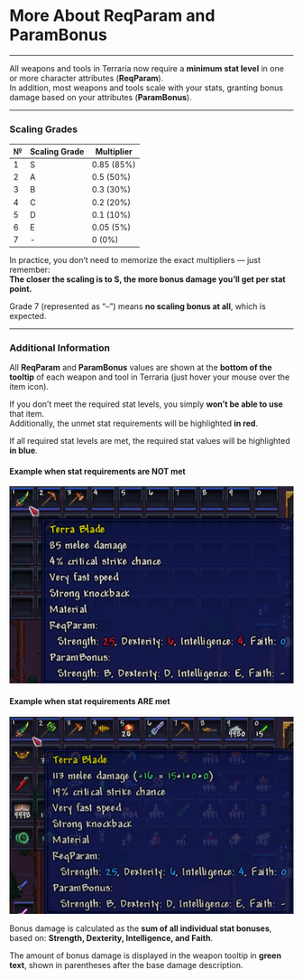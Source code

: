 # More About ReqParam and ParamBonus

---

All weapons and tools in Terraria now require a **minimum stat level** in one or more character attributes (**ReqParam**).  
In addition, most weapons and tools scale with your stats, granting bonus damage based on your attributes (**ParamBonus**).

---

### Scaling Grades

| №  | Scaling Grade | Multiplier   |
|----|----------------|--------------|
| 1  | S              | 0.85 (85%)   |
| 2  | A              | 0.5 (50%)    | 
| 3  | B              | 0.3 (30%)    | 
| 4  | C              | 0.2 (20%)    | 
| 5  | D              | 0.1 (10%)    | 
| 6  | E              | 0.05 (5%)    | 
| 7  | -              | 0 (0%)       | 

In practice, you don’t need to memorize the exact multipliers — just remember:  
**The closer the scaling is to S, the more bonus damage you’ll get per stat point.**

Grade 7 (represented as “–”) means **no scaling bonus at all**, which is expected.

---

### Additional Information

All **ReqParam** and **ParamBonus** values are shown at the **bottom of the tooltip** of each weapon and tool in Terraria (just hover your mouse over the item icon).

If you don’t meet the required stat levels, you simply **won’t be able to use** that item.  
Additionally, the unmet stat requirements will be highlighted **in red**.

If all required stat levels are met, the required stat values will be highlighted **in blue**.

#### Example when stat requirements are NOT met

![](https://github.com/rzc0d3r/DarkSouls/blob/main/wiki/images/ReqParam_Error_EN.jpg)

#### Example when stat requirements ARE met

![](https://github.com/rzc0d3r/DarkSouls/blob/main/wiki/images/ReqParam_OK_EN.jpg)

Bonus damage is calculated as the **sum of all individual stat bonuses**, based on: **Strength, Dexterity, Intelligence, and Faith**.

The amount of bonus damage is displayed in the weapon tooltip in **green text**, shown in parentheses after the base damage description.
